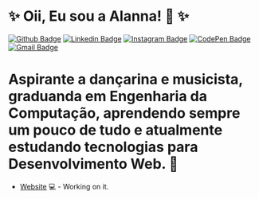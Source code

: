 
<!--
**alannapaiva/alannapaiva** is a ✨ _special_ ✨ repository because its `README.md` (this file) appears on your GitHub profile.

Here are some ideas to get you started:

- 🔭 I’m currently working on ...
- 🌱 I’m currently learning ...
- 👯 I’m looking to collaborate on ...
- 🤔 I’m looking for help with ...
- 💬 Ask me about ...
- 📫 How to reach me: ...
- 😄 Pronouns: ...
- ⚡ Fun fact: ...
-->

# ✨ Oii, Eu sou a Alanna! :crescent_moon: ✨

[![Github Badge](https://img.shields.io/badge/-Github-000?style=flat-square&logo=Github&logoColor=white&link=https://github.com/alannapaiva)](https://github.com/alannapaiva)
[![Linkedin Badge](https://img.shields.io/badge/-LinkedIn-blue?style=flat-square&logo=Linkedin&logoColor=white&link=https://www.linkedin.com/in/alanna-paiva-b26881169/)](https://www.linkedin.com/in/alanna-paiva-b26881169/)
[![Instagram Badge](https://img.shields.io/badge/-Instagram-purple?style=flat-square&logo=Instagram&logoColor=#E4405F&link=https://www.instagram.com/alannapaivaa/)](https://www.instagram.com/alannapaivaa/)
[![CodePen Badge](https://img.shields.io/badge/-CodePen-black?style=flat-square&logo=CodePen&logoColor=#E4405F&link=https://codepen.io/paivalanna)](https://codepen.io/paivalanna)
[![Gmail Badge](https://img.shields.io/badge/-Gmail-white?style=flat-square&logo=Gmail&logoColor=#E4405F&link=mailto:alannapaiva1@hotmail.com)](mailto:alannapaiva1@hotmail.com)

   # Aspirante a dançarina e musicista, graduanda em Engenharia da Computação, aprendendo sempre um pouco de tudo e atualmente estudando tecnologias para Desenvolvimento Web. :sparkling_heart: 

- [Website](https://alannapaiva.github.io/site_pessoal_2020/) 💻 - Working on it.
